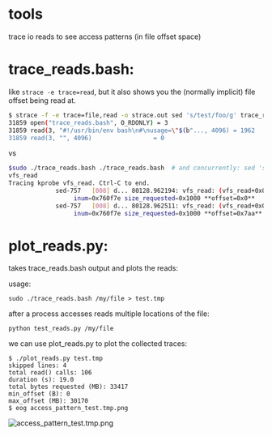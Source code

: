 # tools
trace io reads to see access patterns (in file offset space)

# trace_reads.bash: 
  like `strace -e trace=read`, but it also shows you the (normally implicit) file offset being read at.

```bash
$ strace -f -e trace=file,read -o strace.out sed 's/test/foo/g' trace_reads.bash
31859 open("trace_reads.bash", O_RDONLY) = 3
31859 read(3, "#!/usr/bin/env bash\n#\nusage=\"$(b"..., 4096) = 1962
31859 read(3, "", 4096)                 = 0
```
vs

``` bash
$sudo ./trace_reads.bash ./trace_reads.bash  # and concurrently: sed 's/test/foo/g' trace_reads.bash
vfs_read
Tracing kprobe vfs_read. Ctrl-C to end.
             sed-757   [008] d... 80128.962194: vfs_read: (vfs_read+0x0/0x140) ...
                  inum=0x760f7e size_requested=0x1000 **offset=0x0**
             sed-757   [008] d... 80128.962511: vfs_read: (vfs_read+0x0/0x140) ...
                  inum=0x760f7e size_requested=0x1000 **offset=0x7aa**
```
# plot_reads.py: 
  takes trace_reads.bash output and plots the reads:
  
usage:

`sudo ./trace_reads.bash /my/file > test.tmp`

after a process accesses reads multiple locations of the file:

`python test_reads.py /my/file`

we can use plot_reads.py to plot the collected traces:
```
$ ./plot_reads.py test.tmp 
skipped lines: 4
total read() calls: 106
duration (s): 19.0
total bytes requested (MB): 33417
min_offset (B): 0
max_offset (MB): 30170
$ eog access_pattern_test.tmp.png
```
![access_pattern_test.tmp.png](https://raw.githubusercontent.com/orm011/tools/master/access_pattern_test.tmp.png "")
